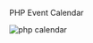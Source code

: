 PHP Event Calendar


![php calendar](https://github.com/ds-alt/PHP-Calendar/assets/77761731/fd1c1376-8f29-4871-aef8-c13895dd3259)
